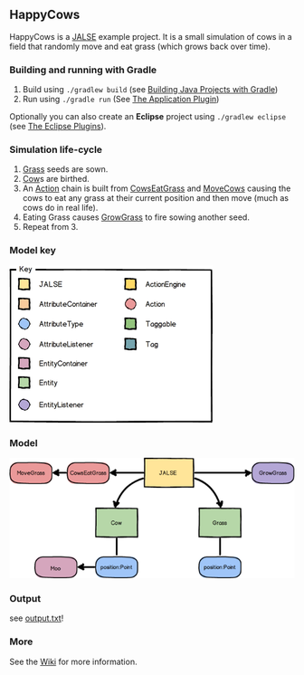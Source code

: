 ## HappyCows
HappyCows is a [JALSE](https://github.com/Ellzord/JALSE) example project. It is a small simulation of cows in a field that randomly move and eat grass (which grows back over time).

### Building and running with Gradle
1. Build using ```./gradlew build``` (see [Building Java Projects with Gradle](https://spring.io/guides/gs/gradle/#_build_your_project_with_gradle_wrapper))
2. Run using ```./gradle run``` (See [The Application Plugin](http://gradle.org/docs/current/userguide/application_plugin.html))

Optionally you can also create an **Eclipse** project using ```./gradlew eclipse``` (see [The Eclipse Plugins](http://gradle.org/docs/current/userguide/eclipse_plugin.html)).

### Simulation life-cycle
1. [Grass](https://github.com/Ellzord/JALSE-HappyCows/blob/master/src/main/java/happycows/entities/Grass.java) seeds are sown.
2. [Cow](https://github.com/Ellzord/JALSE-HappyCows/blob/master/src/main/java/happycows/entities/Cow.java)s are birthed.
3. An [Action](https://github.com/Ellzord/JALSE/blob/master/src/main/java/jalse/actions/Action.java) chain is built from [CowsEatGrass](https://github.com/Ellzord/JALSE-HappyCows/blob/master/src/main/java/happycows/actions/CowsEatGrass.java) and  [MoveCows](https://github.com/Ellzord/JALSE-HappyCows/blob/master/src/main/java/happycows/actions/MoveCows.java) causing the cows to eat any grass at their current position and then move (much as cows do in real life).
4. Eating Grass causes [GrowGrass](https://github.com/Ellzord/JALSE-HappyCows/blob/master/src/main/java/happycows/entities/GrowGrass.java) to fire sowing another seed.
5. Repeat from 3.

### Model key
![Model key](model-key.png)

### Model
![Model](happycows-model.png)

### Output
see [output.txt](output.txt)!

### More
See the [Wiki](https://github.com/Ellzord/JALSE/wiki) for more information.
